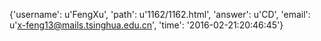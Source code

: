 {'username': u'FengXu', 'path': u'1162/1162.html', 'answer': u'CD', 'email': u'x-feng13@mails.tsinghua.edu.cn', 'time': '2016-02-21:20:46:45'}